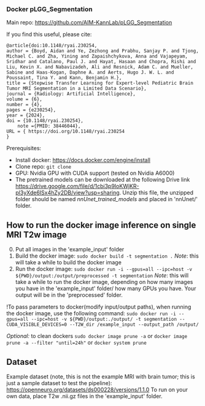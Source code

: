 ### Docker pLGG_Segmentation
Main repo: https://github.com/AIM-KannLab/pLGG_Segmentation

If you find this useful, please cite:
```
@article{doi:10.1148/ryai.230254,
author = {Boyd, Aidan and Ye, Zezhong and Prabhu, Sanjay P. and Tjong, Michael C. and Zha, Yining and Zapaishchykova, Anna and Vajapeyam, Sridhar and Catalano, Paul J. and Hayat, Hasaan and Chopra, Rishi and Liu, Kevin X. and Nabavizadeh, Ali and Resnick, Adam C. and Mueller, Sabine and Haas-Kogan, Daphne A. and Aerts, Hugo J. W. L. and Poussaint, Tina Y. and Kann, Benjamin H.},
title = {Stepwise Transfer Learning for Expert-level Pediatric Brain Tumor MRI Segmentation in a Limited Data Scenario},
journal = {Radiology: Artificial Intelligence},
volume = {6},
number = {4},
pages = {e230254},
year = {2024},
doi = {10.1148/ryai.230254},
    note ={PMID: 38446044},
URL = { https://doi.org/10.1148/ryai.230254
}
```

Prerequisites: 
- Install docker: https://docs.docker.com/engine/install
- Clone repo: `git clone` 
- GPU: Nvidia GPU with CUDA support (tested on Nvidia A6000)
- The pretrained models can be downloaded at the following Drive link https://drive.google.com/file/d/1cbi3p9IoKWjKR-pl3yXde6ISx4hZy2DB/view?usp=sharing. Unzip this file, the unzipped folder should be named *nnUnet_trained_models* and placed in 'nnUnet/' folder.

## How to run the docker image inference on single MRI T2w image
0. Put all images in the 'example_input' folder
1. Build the docker image: 
`sudo docker build -t segmentation .`
*Note*: this will take a while to build the docker image
2. Run the docker image: 
`sudo docker run -i --gpus=all --ipc=host -v ${PWD}/output:/output/preprocessed -t segmentation` 
*Note*: this will take a while to run the docker image, depending on how many images you have in the 'example_input' folder/ how many GPUs you have. Your output will be in the 'preprocessed' folder.

!To pass parameters to docker(modify input/output paths), when running the docker image, use the following command: 
`sudo docker run -i --gpus=all --ipc=host -v ${PWD}/output:./output/ -t segmentation --CUDA_VISIBLE_DEVICES=0 --T2W_dir /example_input --output_path /output/`

*Optional:* to clean dockers `sudo docker image prune -a` or `docker image prune -a --filter "until=24h"` or `docker system prune`

## Dataset
Example dataset (note, this is not the example MRI with brain tumor; this is just a sample dataset to test the pipeline):
https://openneuro.org/datasets/ds000228/versions/1.1.0 
To run on your own data, place T2w .nii.gz files in the 'example_input' folder.

